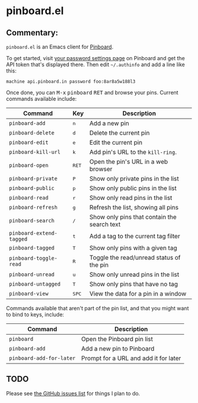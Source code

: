 # pinboard.el

## Commentary:

`pinboard.el` is an Emacs client for [Pinboard](https://pinboard.in/).

To get started, visit [your password settings
page](https://pinboard.in/settings/password) on Pinboard and get the API
token that's displayed there. Then edit `~/.authinfo` and add a line like
this:

```
machine api.pinboard.in password foo:8ar8a5w188l3
```

Once done, you can <kbd>M-x</kbd> <kbd>pinboard</kbd> <kbd>RET</kbd> and
browse your pins. Current commands available include:

| Command                  | Key            | Description                                 |
|--------------------------|----------------|---------------------------------------------|
| `pinboard-add`           | <kbd>n</kbd>   | Add a new pin                               |
| `pinboard-delete`        | <kbd>d</kbd>   | Delete the current pin                      |
| `pinboard-edit`          | <kbd>e</kbd>   | Edit the current pin                        |
| `pinboard-kill-url`      | <kbd>k</kbd>   | Add pin's URL to the `kill-ring`.           |
| `pinboard-open`          | <kbd>RET</kbd> | Open the pin's URL in a web browser         |
| `pinboard-private`       | <kbd>P</kbd>   | Show only private pins in the list          |
| `pinboard-public`        | <kbd>p</kbd>   | Show only public pins in the list           |
| `pinboard-read`          | <kbd>r</kbd>   | Show only read pins in the list             |
| `pinboard-refresh`       | <kbd>g</kbd>   | Refresh the list, showing all pins          |
| `pinboard-search`        | <kbd>/</kbd>   | Show only pins that contain the search text |
| `pinboard-extend-tagged` | <kbd>t</kbd>   | Add a tag to the current tag filter         |
| `pinboard-tagged`        | <kbd>T</kbd>   | Show only pins with a given tag             |
| `pinboard-toggle-read`   | <kbd>R</kbd>   | Toggle the read/unread status of the pin    |
| `pinboard-unread`        | <kbd>u</kbd>   | Show only unread pins in the list           |
| `pinboard-untagged`      | <kbd>T</kbd>   | Show only pins that have no tag             |
| `pinboard-view`          | <kbd>SPC</kbd> | View the data for a pin in a window         |

Commands available that aren't part of the pin list, and that you might want
to bind to keys, include:

| Command                  | Description                           |
| ------------------------ | ------------------------------------- |
| `pinboard`               | Open the Pinboard pin list            |
| `pinboard-add`           | Add a new pin to Pinboard             |
| `pinboard-add-for-later` | Prompt for a URL and add it for later |

## TODO

Please see [the GitHub issues
list](https://github.com/davep/pinboard.el/issues) for things I plan to do.

[//]: # (README.md ends here)
